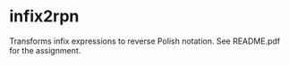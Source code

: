 # infix2rpn

Transforms infix expressions to reverse Polish notation. See README.pdf for the assignment.

